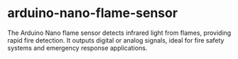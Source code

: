 # arduino-nano-flame-sensor
The Arduino Nano flame sensor detects infrared light from flames, providing rapid fire detection. It outputs digital or analog signals, ideal for fire safety systems and emergency response applications.
